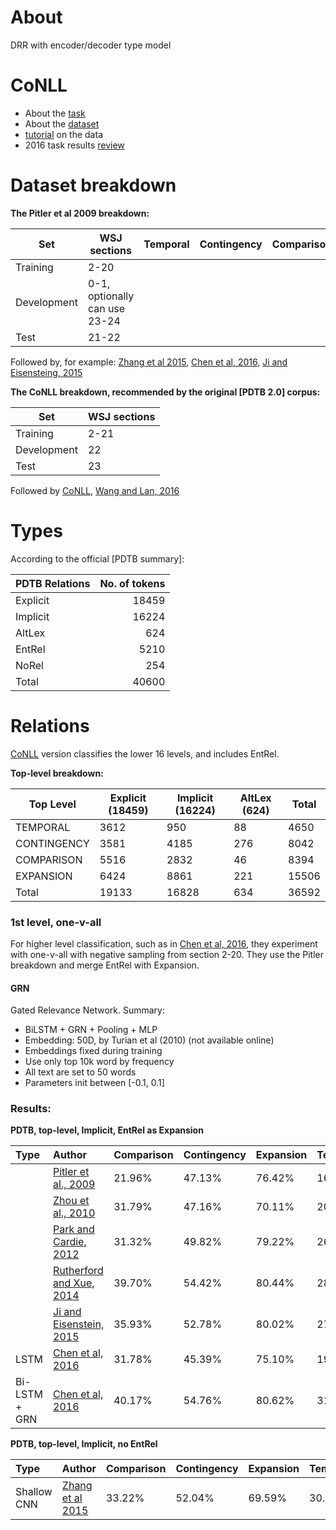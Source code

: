 # About

DRR with encoder/decoder type model

# CoNLL
- About the [task](http://www.cs.brandeis.edu/~clp/conll16st/intro.html)
- About the [dataset](http://www.cs.brandeis.edu/~clp/conll16st/dataset.html)
- [tutorial](http://nbviewer.jupyter.org/github/attapol/conll16st/blob/master/tutorial/tutorial.ipynb) on the data
- 2016 task results [review][conll]

# Dataset breakdown

**The Pitler et al 2009 breakdown:**

| Set         | WSJ sections                  | Temporal | Contingency | Comparison | Expansion | EntRel |
|-------------|-------------------------------| ---|---|---|---|---|
| Training    | 2-20                          |
| Development | 0-1, optionally can use 23-24 |
| Test        | 21-22                         |

Followed by, for example: [Zhang et al 2015], [Chen et al, 2016], [Ji and Eisensteing, 2015]


**The CoNLL breakdown, recommended by the original [PDTB 2.0] corpus:**

| Set         | WSJ sections |
|-------------|--------------|
| Training    | 2-21         |
| Development | 22           |
| Test        | 23           |

Followed by [CoNLL](http://www.aclweb.org/anthology/K/K16/K16-2.pdf#page=11), [Wang and Lan, 2016](https://www.aclweb.org/anthology/K/K16/K16-2.pdf#page=43)

# Types
According to the official [PDTB summary]:

| PDTB Relations | No. of tokens |
|:---------------|--------------:|
| Explicit       | 18459         |
| Implicit       | 16224         |
| AltLex         | 624           |
| EntRel         | 5210          |
| NoRel          | 254           |
| Total          | 40600         |

# Relations
[CoNLL][conll] version classifies the lower 16 levels, and includes EntRel.

**Top-level breakdown:**

| Top Level   | Explicit (18459) | Implicit (16224) | AltLex (624) | Total |
|-------------|------------------|------------------|--------------|-------|
| TEMPORAL    | 3612             | 950              | 88           | 4650  |
| CONTINGENCY | 3581             | 4185             | 276          | 8042  |
| COMPARISON  | 5516             | 2832             | 46           | 8394  |
| EXPANSION   | 6424             | 8861             | 221          | 15506 |
| Total       | 19133            | 16828            | 634          | 36592 |

### 1st level, one-v-all
For higher level classification, such as in [Chen et al, 2016], they experiment with one-v-all with negative sampling from section 2-20. They use the Pitler breakdown and merge EntRel with Expansion.

#### GRN
Gated Relevance Network. Summary:
- BiLSTM + GRN + Pooling + MLP
- Embedding: 50D, by Turian et al (2010) (not available online)
- Embeddings fixed during training
- Use only top 10k word by frequency
- All text are set to 50 words
- Parameters init between [-0.1, 0.1]

### Results:
**PDTB, top-level, Implicit, EntRel as Expansion**

| Type          | Author                                               | Comparison | Contingency | Expansion | Temporal |
|:--------------|:-----------------------------------------------------|------------|-------------|-----------|----------|
|               | [Pitler et al., 2009][Pitler et al, 2009]            | 21.96%     | 47.13%      | 76.42%    | 16.76%   |
|               | [Zhou et al., 2010][Zhou et al, 2010]                | 31.79%     | 47.16%      | 70.11%    | 20.30%   |
|               | [Park and Cardie, 2012][Park and Cardie, 2012]       | 31.32%     | 49.82%      | 79.22%    | 26.57%   |
|               | [Rutherford and Xue, 2014][Rutherford and Xue, 2014] | 39.70%     | 54.42%      | 80.44%    | 28.69%   |
|               | [Ji and Eisenstein, 2015][Ji and Eisensteing, 2015]  | 35.93%     | 52.78%      | 80.02%    | 27.63%   |
| LSTM          | [Chen et al, 2016][Chen et al, 2016]                 | 31.78%     | 45.39%      | 75.10%    | 19.65%   |
| Bi-LSTM + GRN | [Chen et al, 2016][Chen et al, 2016]                 | 40.17%     | 54.76%      | 80.62%    | 31.32%   |

**PDTB, top-level, Implicit, no EntRel**

| Type        | Author                               | Comparison | Contingency | Expansion | Temporal |
|:------------|:-------------------------------------|------------|-------------|-----------|----------|
| Shallow CNN | [Zhang et al 2015][Zhang et al 2015] | 33.22%     | 52.04%      | 69.59%    | 30.54%   |

[Chen et al, 2016]: https://www.aclweb.org/anthology/P/P16/P16-1163.pdf
[PDTB corpus]: https://www.seas.upenn.edu/~pdtb/papers/pdtb-lrec08.pdf
[Zhang et al 2015]: http://www.anthology.aclweb.org/D/D15/D15-1266.pdf
[conll]: http://www.aclweb.org/anthology/K/K16/K16-2.pdf#page=26
[Ji and Eisensteing, 2015]: https://arxiv.org/pdf/1411.6699.pdf
[Liu et al, 2016]: https://www.aaai.org/ocs/index.php/AAAI/AAAI16/paper/view/11831/12018
[Pitler et al, 2009]: http://www.aclweb.org/website/old_anthology/P/P09/P09-1077.pdf
[Zhou et al, 2010]: http://dl.acm.org/citation.cfm?id=1944738
[Park and Cardie, 2012]: http://dl.acm.org/citation.cfm?id=2392818
[Rutherford and Xue, 2014]: https://www.aclweb.org/anthology/E/E14/E14-1.pdf#page=671
